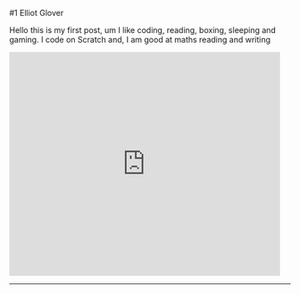 #1 Elliot Glover

Hello this is my first post, um I like coding, reading, boxing, sleeping and gaming.
I code on Scratch and, I am good at maths reading and writing

<iframe src="https://scratch.mit.edu/projects/855294749/embed" allowtransparency="true" width="485" height="402" frameborder="0" scrolling="no" allowfullscreen></iframe>


-----------------------------------------------------------------------------------------------------------------------------------------------------------------------------------------------
